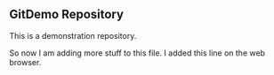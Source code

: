 ## GitDemo Repository

This is a demonstration repository.

So now I am adding more stuff to this file. 
I added this line on the web browser.






